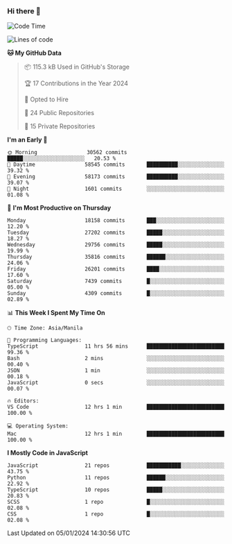 ### Hi there 👋

<!--START_SECTION:waka-->
![Code Time](http://img.shields.io/badge/Code%20Time-512%20hrs%2019%20mins-blue)

![Lines of code](https://img.shields.io/badge/From%20Hello%20World%20I%27ve%20Written-61.4%20million%20lines%20of%20code-blue)

**🐱 My GitHub Data** 

> 📦 115.3 kB Used in GitHub's Storage 
 > 
> 🏆 17 Contributions in the Year 2024
 > 
> 💼 Opted to Hire
 > 
> 📜 24 Public Repositories 
 > 
> 🔑 15 Private Repositories 
 > 
**I'm an Early 🐤** 

```text
🌞 Morning                30562 commits       █████░░░░░░░░░░░░░░░░░░░░   20.53 % 
🌆 Daytime                58545 commits       ██████████░░░░░░░░░░░░░░░   39.32 % 
🌃 Evening                58173 commits       ██████████░░░░░░░░░░░░░░░   39.07 % 
🌙 Night                  1601 commits        ░░░░░░░░░░░░░░░░░░░░░░░░░   01.08 % 
```
📅 **I'm Most Productive on Thursday** 

```text
Monday                   18158 commits       ███░░░░░░░░░░░░░░░░░░░░░░   12.20 % 
Tuesday                  27202 commits       █████░░░░░░░░░░░░░░░░░░░░   18.27 % 
Wednesday                29756 commits       █████░░░░░░░░░░░░░░░░░░░░   19.99 % 
Thursday                 35816 commits       ██████░░░░░░░░░░░░░░░░░░░   24.06 % 
Friday                   26201 commits       ████░░░░░░░░░░░░░░░░░░░░░   17.60 % 
Saturday                 7439 commits        █░░░░░░░░░░░░░░░░░░░░░░░░   05.00 % 
Sunday                   4309 commits        █░░░░░░░░░░░░░░░░░░░░░░░░   02.89 % 
```


📊 **This Week I Spent My Time On** 

```text
🕑︎ Time Zone: Asia/Manila

💬 Programming Languages: 
TypeScript               11 hrs 56 mins      █████████████████████████   99.36 % 
Bash                     2 mins              ░░░░░░░░░░░░░░░░░░░░░░░░░   00.40 % 
JSON                     1 min               ░░░░░░░░░░░░░░░░░░░░░░░░░   00.18 % 
JavaScript               0 secs              ░░░░░░░░░░░░░░░░░░░░░░░░░   00.07 % 

🔥 Editors: 
VS Code                  12 hrs 1 min        █████████████████████████   100.00 % 

💻 Operating System: 
Mac                      12 hrs 1 min        █████████████████████████   100.00 % 
```

**I Mostly Code in JavaScript** 

```text
JavaScript               21 repos            ███████████░░░░░░░░░░░░░░   43.75 % 
Python                   11 repos            ██████░░░░░░░░░░░░░░░░░░░   22.92 % 
TypeScript               10 repos            █████░░░░░░░░░░░░░░░░░░░░   20.83 % 
SCSS                     1 repo              █░░░░░░░░░░░░░░░░░░░░░░░░   02.08 % 
CSS                      1 repo              █░░░░░░░░░░░░░░░░░░░░░░░░   02.08 % 
```




 Last Updated on 05/01/2024 14:30:56 UTC
<!--END_SECTION:waka-->
